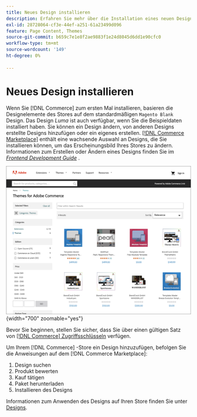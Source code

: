 ```yaml
---
title: Neues Design installieren
description: Erfahren Sie mehr über die Installation eines neuen Designs für Ihren Adobe Commerce- oder Magento Open Source-Store.
exl-id: 28728064-cf3e-44ef-a251-61a23499d096
feature: Page Content, Themes
source-git-commit: b659c7e1e8f2ae9883f1e24d8045d6dd1e90cfc0
workflow-type: tm+mt
source-wordcount: '149'
ht-degree: 0%

---
```


# Neues Design installieren

Wenn Sie [!DNL Commerce] zum ersten Mal installieren, basieren die Designelemente des Stores auf dem standardmäßigen `Magento Blank` Design. Das Design _Luma_ ist auch verfügbar, wenn Sie die Beispieldaten installiert haben. Sie können ein Design ändern, von anderen Designs erstellte Designs hinzufügen oder ein eigenes erstellen. [[!DNL Commerce Marketplace]](../getting-started/commerce-marketplace.md) enthält eine wachsende Auswahl an Designs, die Sie installieren können, um das Erscheinungsbild Ihres Stores zu ändern. Informationen zum Erstellen oder Ändern eines Designs finden Sie im [_Frontend Development Guide_](https://developer.adobe.com/commerce/frontend-core/guide/) .

![[!DNL Commerce Marketplace]](./assets/marketplace-themes.png){width="700" zoomable="yes"}

Bevor Sie beginnen, stellen Sie sicher, dass Sie über einen gültigen Satz von [[!DNL Commerce] Zugriffsschlüsseln](https://experienceleague.adobe.com/docs/commerce-operations/installation-guide/prerequisites/authentication-keys.html) verfügen.

Um Ihrem [!DNL Commerce] -Store ein Design hinzuzufügen, befolgen Sie die Anweisungen auf dem [!DNL Commerce Marketplace]:

1. Design suchen
1. Produkt bewerten
1. Kauf tätigen
1. Paket herunterladen
1. Installieren des Designs

Informationen zum Anwenden des Designs auf Ihren Store finden Sie unter [Designs](themes.md).
